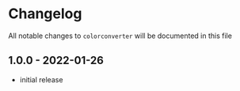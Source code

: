 # Changelog

All notable changes to `colorconverter` will be documented in this file

## 1.0.0 - 2022-01-26

- initial release
